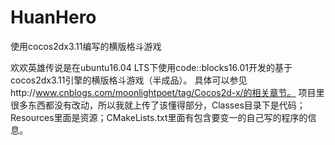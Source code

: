 # HuanHero
使用cocos2dx3.11编写的横版格斗游戏

欢欢英雄传说是在ubuntu16.04 LTS下使用code::blocks16.01开发的基于cocos2dx3.11引擎的横版格斗游戏（半成品）。
具体可以参见http://www.cnblogs.com/moonlightpoet/tag/Cocos2d-x/的相关章节。
项目里很多东西都没有改动，所以我就上传了该懂得部分，Classes目录下是代码；Resources里面是资源；CMakeLists.txt里面有包含要变一的自己写的程序的信息。
